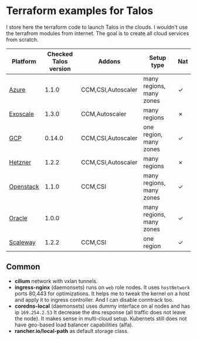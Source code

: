 # Terraform examples for Talos

I store here the terraform code to launch Talos in the clouds.
I wouldn't use the terrafrom modules from internet.
The goal is to create all cloud services from scratch.


| Platform | Checked Talos version | Addons | Setup type | Nat |
|---|---|---|---|---|
| [Azure](azure)         | 1.1.0  | CCM,CSI,Autoscaler | many regions, many zones | &check; |
| [Exoscale](exoscale)   | 1.3.0  | CCM,Autoscaler     | many regions | &cross; |
| [GCP](gcp-zonal)       | 0.14.0 | CCM,CSI,Autoscaler | one region, many zones | &check; |
| [Hetzner](hetzner)     | 1.2.2  | CCM,CSI,Autoscaler | many regions | &cross; |
| [Openstack](openstack) | 1.1.0  | CCM,CSI            | many regions, many zones | &check; |
| [Oracle](oracle)       | 1.0.0  |                    | many regions, many zones | &check; |
| [Scaleway](scaleway)   | 1.2.2  | CCM,CSI            | one region | &check; |


## Common

* **cilium** network with vxlan tunnels.
* **ingress-nginx** (daemonsets) runs on ```web``` role nodes.
It uses ```hostNetwork``` ports 80,443 for optimizations.
It helps me to tweak the kernel on a host and apply it to ingress controller.
And I can disable conntrack too.
* **coredns-local** (daemonsets) uses dummy interface on al nodes and has ip ```169.254.2.53```
It decrease the dns response (all traffic does not leave the node).
It makes sense in multi-cloud setup. Kubernets still does not have geo-based load balancer capabilities (alfa).
* **rancher.io/local-path** as default storage class.
